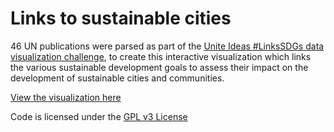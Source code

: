 # Links to sustainable cities

46 UN publications were parsed as part of the [Unite Ideas #LinksSDGs data visualization challenge](https://unite.un.org/ideas/content/linkssdgs-natural-language-processing-and-data-visualization-challenge), to create this interactive visualization which links the various sustainable development goals to assess their impact on the development of sustainable cities and communities.

[View the visualization here](http://www.aqrashik.com/linkssdgs)

Code is licensed under the [GPL v3 License](https://www.gnu.org/licenses/gpl.html)
